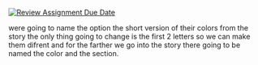 [![Review Assignment Due Date](https://classroom.github.com/assets/deadline-readme-button-22041afd0340ce965d47ae6ef1cefeee28c7c493a6346c4f15d667ab976d596c.svg)](https://classroom.github.com/a/48EhjRl5)

were going to name the option the short version of their colors from the story the only thing going to change is the first 2 letters so we can make them difrent and for the farther we go into the story there going to be named the color and the section.